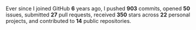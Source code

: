 Ever since I joined GitHub **6** years ago, I pushed **903** commits, opened **50** issues, submitted **27** pull requests, received **350** stars across **22** personal projects, and contributed to **14** public repositories.